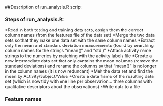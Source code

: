 ##Description of run_analysis.R script
### Steps of run_analysis.R: 

*Read in both testing and training data sets, assign them the correct column names (from the features file of the data set)
*Merge the two data sets so that they make one data set with the same column names
*Extract only the mean and standard deviation measurements (found by searching column names for the strings “mean()” and “std()”
*Attach activity name strings to the numerics by matching with the activity labels file
*Create a new intermediate data set that only contains the mean columns (remove the standard deviations) and rename the columns so that “mean()” is no longer in the column names (it is now redundant)
*Melt the data set and find the mean by Activity/Subject/Value
*Create a data frame of the resulting data set (which is now tidy with one line per observation… three columns with qualitative descriptors about the observations)
*Write data to a file



### Feature names